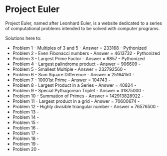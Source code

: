 # Project Euler

Project Euler, named after Leonhard Euler, is a website dedicated to a series of computational problems intended to be solved with computer programs.

Solutions here to:
- Problem 1 - Multiples of 3 and 5 - Answer = 233168 - Pythonized
- Problem 2 - Even Fibonacci numbers - Answer = 4613732 - Pythonized
- Problem 3 - Largest Prime Factor - Answer = 6857 - Pythonized
- Problem 4 - Largest palindrome product - Answer = 906609 - 
- Problem 5 - Smallest Multiple - Answer = 232792560 -
- Problem 6 - Sum Square Difference - Answer = 25164150 -
- Problem 7 - 10001st Prime - Answer = 104743 -
- Problem 8 - Largest Product in a Series - Answer = 40824 -
- Problem 9 - Special Pythagorean Triplet - Answer = 31875000 -
- Problem 10 - Summation of Primes - Answer = 142913828922 -
- Problem 11 - Largest product in a grid - Answer = 70600674 -
- Problem 12 - Highly divisible triangular number - Answer = 76576500 -
- Problem 13 - 
- Problem 14 -  
- Problem 15 - 
- Problem 16 - 
- Problem 17 - 
- Problem 18 - 
- Problem 19 - 
- Problem 20 - 
